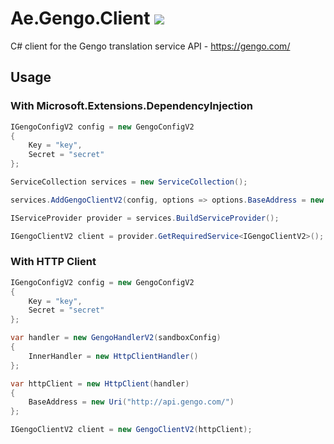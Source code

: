 # Ae.Gengo.Client [![](https://img.shields.io/nuget/v/Ae.Gengo.Client.svg)](https://www.nuget.org/packages/Ae.Gengo.Client)
C# client for the Gengo translation service API - https://gengo.com/

## Usage
### With Microsoft.Extensions.DependencyInjection
```csharp
IGengoConfigV2 config = new GengoConfigV2
{
    Key = "key",
    Secret = "secret"
};

ServiceCollection services = new ServiceCollection();

services.AddGengoClientV2(config, options => options.BaseAddress = new Uri("http://api.gengo.com/"));

IServiceProvider provider = services.BuildServiceProvider();

IGengoClientV2 client = provider.GetRequiredService<IGengoClientV2>();
```

### With HTTP Client
```csharp
IGengoConfigV2 config = new GengoConfigV2
{
    Key = "key",
    Secret = "secret"
};

var handler = new GengoHandlerV2(sandboxConfig)
{
    InnerHandler = new HttpClientHandler()
};

var httpClient = new HttpClient(handler)
{
    BaseAddress = new Uri("http://api.gengo.com/")
};

IGengoClientV2 client = new GengoClientV2(httpClient);
```
